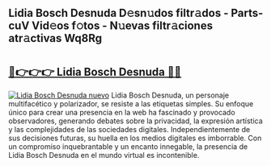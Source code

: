 ## Lidia Bosch Desnuda D𝚎sn𝚞dos filtr𝚊dos - Parts-cuV Vid𝚎os f𝚘tos - N𝚞evas filtr𝚊ciones atr𝚊ctivas Wq8Rg

# <h2><a href="http://mb8fos.tromn.icu/?c=Lidia+Bosch+Desnuda">🔗👉👉👉 Lidia Bosch Desnuda 🔗🔗</a></h2>

[![Lidia Bosch Desnuda nuevo](https://i.imgur.com/pEAQMta.gif)](http://mb8fos.tromn.icu/?c=Lidia+Bosch+Desnuda)
Lidia Bosch Desnuda, un personaje multifacético y polarizador, se resiste a las etiquetas simples. Su enfoque único para crear una presencia en la web ha fascinado y provocado observadores, generando debates sobre la privacidad, la expresión artística y las complejidades de las sociedades digitales. Independientemente de sus decisiones futuras, su huella en los medios digitales es imborrable. Con un compromiso inquebrantable y un encanto innegable, la presencia de Lidia Bosch Desnuda en el mundo virtual es incontenible.
